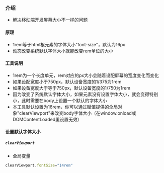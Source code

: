 ### 介绍
* 解决移动端开发屏幕大小不一样的问题

#### 原理
* 1rem等于html根元素的字体大小"font-size"，默认为16px
* 动态改变系统默认字体大小就能改变rem单位的大小

#### 工具说明
* 1rem为一个长度单元，rem对应的px大小会随着设配屏幕的宽度变化而变化
* 如果设配宽度小于750px，默认设备宽度的1/375为1rem
* 如果设备宽度大于等于750px，默认设备宽度的1/750为1rem
* 因为改变了系统默认字体大小，如果元素没有设置字体大小，就会变得特别小，此时需要在body上设置一个默认的字体大小
* 本工具默认设置为16rem，你可以通过赋值提供的全局对象"clearViewport"来改变body字体大小（在window.onload或DOMContentLoaded里设置无效）

#### 设置默认字体大小
##### `clearViewport`
* 全局变量
```javascript
clearViewport.fontSize="14rem"
```
